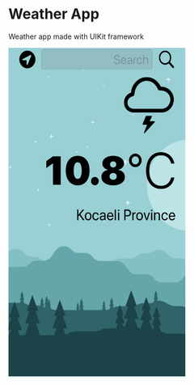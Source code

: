 # Weather App

Weather app made with UIKit framework

<img src="https://github.com/omerfarukercivan/Weather-App/blob/main/weatherSS.png" width="350" height="650">

